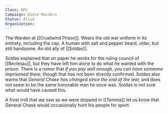 ```yaml
---
Class: NPC
Campaign: Danse Macabre
Status: Alive
Organization:
---
```

The Warden at [[Cruelwind Prison]]. Wears the old war uniform in its entirety, including the cap. A human with salt and pepper beard, older, but still handsome. An old ally of [[Soldas]].

Soldas explained that on paper he works for the ruling council of [[Reclesau]], but they have left him alone to do what he wanted with the prison. There is a rumor that *if you pay well enough, you can have someone imprisoned there,* though that has not been directly confirmed. Soldas also warns that *General Chase has changed since the end of the war,* and does not seem to be the same honorable man he once was. Soldas is not sure what would have caused this.

A frost troll that we saw as we were stopped in [[Temma]] let us know that General Chase would occasionally hunt his people for sport.